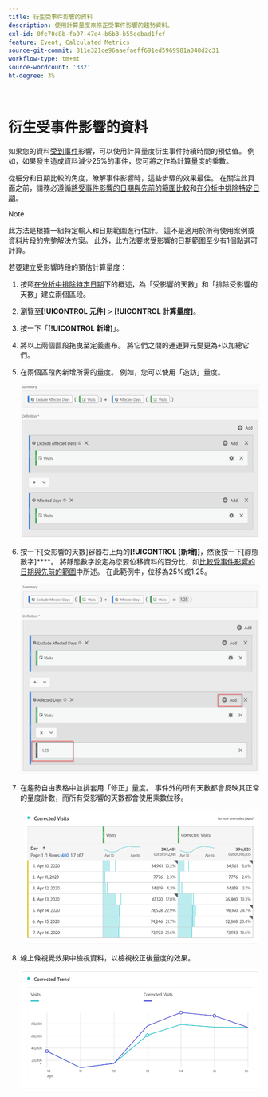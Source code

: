 ```yaml
---
title: 衍生受事件影響的資料
description: 使用計算量度來修正受事件影響的趨勢資料。
exl-id: 0fe70c8b-fa07-47e4-b6b3-b55eebad1fef
feature: Event, Calculated Metrics
source-git-commit: 811e321ce96aaefaeff691ed5969981a048d2c31
workflow-type: tm+mt
source-wordcount: '332'
ht-degree: 3%

---
```


# 衍生受事件影響的資料

如果您的資料[受到事件](overview.md)影響，可以使用計算量度衍生事件持續時間的預估值。 例如，如果發生造成資料減少25%的事件，您可將之作為計算量度的乘數。

從細分和日期比較的角度，瞭解事件影響時，這些步驟的效果最佳。 在關注此頁面之前，請務必遵循[將受事件影響的日期與先前的範圍比較](compare-dates.md)和[在分析中排除特定日期](segments.md)。

>[!NOTE]
>
>此方法是根據一組特定輸入和日期範圍進行估計。 這不是適用於所有使用案例或資料片段的完整解決方案。 此外，此方法要求受影響的日期範圍至少有1個點選可計算。

若要建立受影響時段的預估計算量度：

1. 按照[在分析中排除特定日期](segments.md)下的概述，為「受影響的天數」和「排除受影響的天數」建立兩個區段。
2. 瀏覽至&#x200B;**[!UICONTROL 元件]** > **[!UICONTROL 計算量度]**。
3. 按一下「**[!UICONTROL 新增]**」。
4. 將以上兩個區段拖曳至定義畫布。 將它們之間的運運算元變更為`+`以加總它們。
5. 在兩個區段內新增所需的量度。 例如，您可以使用「造訪」量度。

   ![區段產生器](assets/event_segment_builder.png)

6. 按一下[受影響的天數]容器右上角的&#x200B;**[!UICONTROL [新增]]**，然後按一下[靜態數字]****。 將靜態數字設定為您要位移資料的百分比，如[比較受事件影響的日期與先前的範圍](compare-dates.md)中所述。 在此範例中，位移為25%或1.25。

   ![靜態數字](assets/event_static_number.png)

7. 在趨勢自由表格中並排套用「修正」量度。 事件外的所有天數都會反映其正常的量度計數，而所有受影響的天數都會使用乘數位移。

   ![修正的量度](assets/event_corrected.png)

8. 線上條視覺效果中檢視資料，以檢視校正後量度的效果。

   ![已更正的行](assets/event_line.png)
